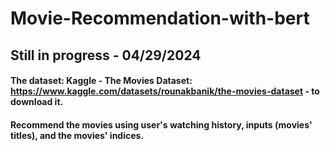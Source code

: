 # Movie-Recommendation-with-bert
## Still in progress - 04/29/2024
#### The dataset: Kaggle - The Movies Dataset: https://www.kaggle.com/datasets/rounakbanik/the-movies-dataset - to download it.
#### Recommend the movies using user's watching history, inputs (movies' titles), and the movies' indices.
